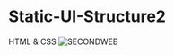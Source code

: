 # Static-UI-Structure2
HTML & CSS
![SECONDWEB](https://user-images.githubusercontent.com/66617748/160286956-2b70b127-d465-4b75-ab28-8bc76907a51e.png)
